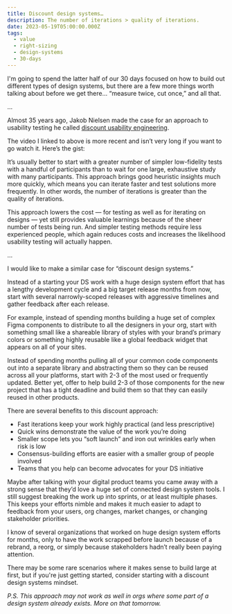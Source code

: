 ```yaml
---
title: Discount design systems…
description: The number of iterations > quality of iterations.
date: 2023-05-19T05:00:00.000Z
tags:
  - value
  - right-sizing
  - design-systems
  - 30-days
---
```


I'm going to spend the latter half of our 30 days focused on how to build out different types of design systems, but there are a few more things worth talking about before we get there… “measure twice, cut once,” and all that.

…

Almost 35 years ago, Jakob Nielsen made the case for an approach to usability testing he called [discount usability engineering](https://www.youtube.com/watch?v=v9rPbcCC1vM).

The video I linked to above is more recent and isn’t very long if you want to go watch it. Here’s the gist:

It’s usually better to start with a greater number of simpler low-fidelity tests with a handful of participants than to wait for one large, exhaustive study with many participants. This approach brings good heuristic insights much more quickly, which means you can iterate faster and test solutions more frequently. In other words, the number of iterations is greater than the quality of iterations.

This approach lowers the cost — for testing as well as for iterating on designs — yet still provides valuable learnings because of the sheer number of tests being run. And simpler testing methods require less experienced people, which again reduces costs and increases the likelihood usability testing will actually happen.

…

I would like to make a similar case for “discount design systems.”

Instead of a starting your DS work with a huge design system effort that has a lengthy development cycle and a big target release months from now, start with several narrowly-scoped releases with aggressive timelines and gather feedback after each release.

For example, instead of spending months building a huge set of complex Figma components to distribute to all the designers in your org, start with something small like a shareable library of styles with your brand’s primary colors or something highly reusable like a global feedback widget that appears on all of your sites.

Instead of spending months pulling all of your common code components out into a separate library and abstracting them so they can be reused across all your platforms, start with 2-3 of the most used or frequently updated. Better yet, offer to help build 2-3 of those components for the new project that has a tight deadline and build them so that they can easily reused in other products.

There are several benefits to this discount approach:

- Fast iterations keep your work highly practical (and less prescriptive)
- Quick wins demonstrate the value of the work you’re doing
- Smaller scope lets you “soft launch” and iron out wrinkles early when risk is low
- Consensus-building efforts are easier with a smaller group of people involved
- Teams that you help can become advocates for your DS initiative

Maybe after talking with your digital product teams you came away with a strong sense that they’d love a huge set of connected design system tools. I still suggest breaking the work up into sprints, or at least multiple phases. This keeps your efforts nimble and makes it much easier to adapt to feedback from your users, org changes, market changes, or changing stakeholder priorities.

I know of several organizations that worked on huge design system efforts for months, only to have the work scrapped before launch because of a rebrand, a reorg, or simply because stakeholders hadn’t really been paying attention.

There may be some rare scenarios where it makes sense to build large at first, but if you're just getting started, consider starting with a discount design systems mindset.

*P.S. This approach may not work as well in orgs where some part of a design system already exists. More on that tomorrow.*